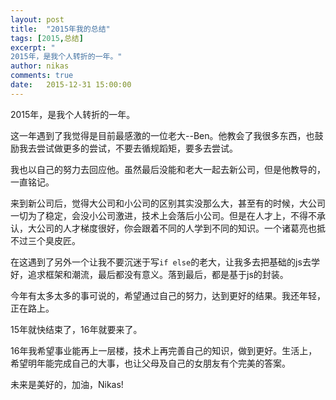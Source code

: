 ```yaml
---
layout: post
title:  "2015年我的总结"
tags: [2015,总结]
excerpt: "
2015年，是我个人转折的一年。"
author: nikas
comments: true
date:   2015-12-31 15:00:00
---
```



2015年，是我个人转折的一年。

这一年遇到了我觉得是目前最感激的一位老大--Ben。他教会了我很多东西，也鼓励我去尝试做更多的尝试，不要去循规蹈矩，要多去尝试。

我也以自己的努力去回应他。虽然最后没能和老大一起去新公司，但是他教导的，一直铭记。

来到新公司后，觉得大公司和小公司的区别其实没那么大，甚至有的时候，大公司一切为了稳定，会没小公司激进，技术上会落后小公司。但是在人才上，不得不承认，大公司的人才梯度很好，你会跟着不同的人学到不同的知识。一个诸葛亮也抵不过三个臭皮匠。

在这遇到了另外一个让我不要沉迷于写`if else`的老大，让我多去把基础的js去学好，追求框架和潮流，最后都没有意义。落到最后，都是基于js的封装。

今年有太多太多的事可说的，希望通过自己的努力，达到更好的结果。我还年轻，正在路上。

15年就快结束了，16年就要来了。

16年我希望事业能再上一层楼，技术上再完善自己的知识，做到更好。生活上，希望明年能完成自己的大事，也让父母及自己的女朋友有个完美的答案。

未来是美好的，加油，Nikas!

